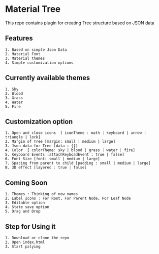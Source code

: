# Material Tree
This repo contains plugin for creating Tree structure based on JSON data

## Features
```
1. Based on sinple Json Data
2. Material Font
3. Material themes
4. Simple customization options
```

## Currently available themes
```
1. Sky
2. Blood
3. Grass
4. Water
5. Fire
```

## Customization option
```
1. Open and close icons  [ iconTheme : math | keyboard | arrow | triangle | lock]
2. Margin of Tree [margin: small | medium | large]
3. Json data for Tree [data : {}]
4. Color  [ colorTheme: sky | blood | grass | water | fire]
5. Keyboard Events [attachKeyboadEvent : true | false]
6. Font Size [font: small | medium | large]
7. Spacing from parent to child [padding : small | medium | large]
8. 3D effect [layered : true | false]
```

## Coming Soon 
```
1. Themes : Thinking of new names
2. Label Icons : For Root, For Parent Node, For Leaf Node
3. Editable option
4. State save option
5. Drag and Drop
```

## Step for Using it
```
1. Download or clone the repo
2. Open index.html
3. Start palying 
```
